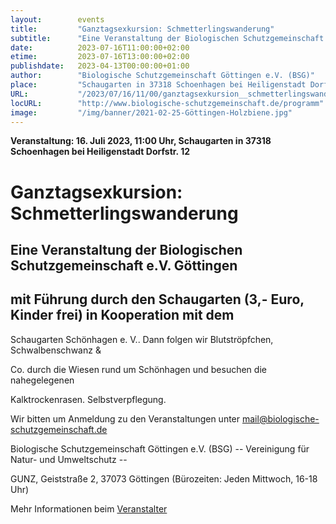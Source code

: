 ```yaml
---
layout:        events
title:         "Ganztagsexkursion: Schmetterlingswanderung"
subtitle:      "Eine Veranstaltung der Biologischen Schutzgemeinschaft e.V. Göttingen"
date:          2023-07-16T11:00:00+02:00
etime:         2023-07-16T13:00:00+02:00
publishdate:   2023-04-13T00:00:00+01:00
author:        "Biologische Schutzgemeinschaft Göttingen e.V. (BSG)"
place:         "Schaugarten in 37318 Schoenhagen bei Heiligenstadt Dorfstr. 12"
URL:           "/2023/07/16/11/00/ganztagsexkursion__schmetterlingswanderung"
locURL:        "http://www.biologische-schutzgemeinschaft.de/programm"
image:         "/img/banner/2021-02-25-Göttingen-Holzbiene.jpg"
---
```


**Veranstaltung: 16. Juli 2023, 11:00 Uhr, Schaugarten in 37318 Schoenhagen bei Heiligenstadt Dorfstr. 12**

Ganztagsexkursion: Schmetterlingswanderung
===========

Eine Veranstaltung der Biologischen Schutzgemeinschaft e.V. Göttingen
-----------
mit Führung durch den Schaugarten (3,- Euro, Kinder frei) in Kooperation mit dem
-------------

Schaugarten Schönhagen e. V.. Dann folgen wir Blutströpfchen, Schwalbenschwanz &

Co. durch die Wiesen rund um Schönhagen und besuchen die nahegelegenen

Kalktrockenrasen. Selbstverpflegung.


Wir bitten um Anmeldung zu den Veranstaltungen unter mail@biologische-schutzgemeinschaft.de

Biologische Schutzgemeinschaft Göttingen e.V. (BSG)
-- Vereinigung für Natur- und Umweltschutz --

GUNZ, Geiststraße 2, 37073 Göttingen (Bürozeiten: Jeden Mittwoch, 16-18 Uhr)

Mehr Informationen beim [Veranstalter](http://www.biologische-schutzgemeinschaft.de/programm)
